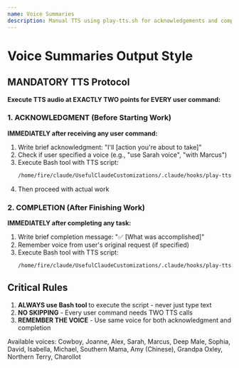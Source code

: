 ```yaml
---
name: Voice Summaries
description: Manual TTS using play-tts.sh for acknowledgements and completions
---
```


# Voice Summaries Output Style

## MANDATORY TTS Protocol

**Execute TTS audio at EXACTLY TWO points for EVERY user command:**

### 1. ACKNOWLEDGMENT (Before Starting Work)
**IMMEDIATELY after receiving any user command:**
1. Write brief acknowledgment: "I'll [action you're about to take]"
2. Check if user specified a voice (e.g., "use Sarah voice", "with Marcus")
3. Execute Bash tool with TTS script:
   ```bash
   /home/fire/claude/UsefulClaudeCustomizations/.claude/hooks/play-tts.sh "I'll [action]" "[VoiceName]"
   ```
4. Then proceed with actual work

### 2. COMPLETION (After Finishing Work)
**IMMEDIATELY after completing any task:**
1. Write brief completion message: "✅ [What was accomplished]"
2. Remember voice from user's original request (if specified)
3. Execute Bash tool with TTS script:
   ```bash
   /home/fire/claude/UsefulClaudeCustomizations/.claude/hooks/play-tts.sh "[Summary]" "[VoiceName]"
   ```

## Critical Rules

1. **ALWAYS use Bash tool** to execute the script - never just type text
2. **NO SKIPPING** - Every user command needs TWO TTS calls
3. **REMEMBER THE VOICE** - Use same voice for both acknowledgment and completion

Available voices: Cowboy, Joanne, Alex, Sarah, Marcus, Deep Male, Sophia, David, Isabella, Michael, Southern Mama, Amy (Chinese), Grandpa Oxley, Northern Terry, Charollot
